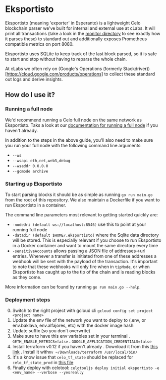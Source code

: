 # Eksportisto

Eksportisto (meaning 'exporter' in Esperanto) is a lightweight Celo blockchain parser we've built for internal and external use at cLabs. It will print all transactions (take a look in the [monitor directory](./monitor) to see exactly how it parses these) to standard out and additionally exposes Prometheus compatible metrics on port 8080.

Eksportisto uses SQLite to keep track of the last block parsed, so it is safe to start and stop without having to reparse the whole chain.

At cLabs we often rely on (Google's Operations (formerly Stackdriver))[https://cloud.google.com/products/operations] to collect these standard out logs and derive insights.

## How do I use it?

### Running a full node

We'd recommend running a Celo full node on the same network as Eksportisto. Taks a look at our [documentation for running a full node](https://docs.celo.org/getting-started/mainnet/running-a-full-node-in-mainnet) if you haven't already.

In addition to the steps in the above guide, you'll also need to make sure you run your full node with the following command line arguments:

- `--ws`
- `--wsapi eth,net,web3,debug`
- `--wsaddr 0.0.0.0`
- `--gcmode archive`

### Starting up Eksportisto

To start parsing blocks it should be as simple as running `go run main.go` from the root of this repository. We also maintain a Dockerfile if you want to run Eksportisto in a container.

The command line parameters most relevant to getting started quickly are:

- `-nodeUri (default ws://localhost:8546)` use this to point at your running full node
- `-datadir (default $HOME/.eksportisto)` where the Sqlite data directory will be stored. This is especially relevant if you choose to run Eksportisto in a Docker container and want to mount the same directory every time
- `-sensitiveAccounts` allows passing a JSON file of addresses->url entries. Whenever a transfer is initiated from one of these addresses a webhook will be sent with the payload of the transaction. It's important to note that these webhooks will only fire when in `tipMode`, or when Eksportisto has caught up to the tip of the chain and is reading blocks as they come.

More information can be found by running `go run main.go --help`.


### Deployment steps

0. Switch to the right project with gcloud cli `gcloud config set project <project name>`
1. Update the env file of the network you want to deploy to (.env, or env.baklava, env.alfajores, etc) with the docker image hash
2. Update suffix (so you don't overwrite)
3. Make sure to have this env variables set in your terminal
  . `GETH_ENABLE_METRICS=false`
  . `GOOGLE_APPLICATION_CREDENTIALS=false`
4. Install terraform v0.12 if you haven't already
  . Download it from this [this link](https://releases.hashicorp.com/terraform/0.12.28/terraform_0.12.28_darwin_amd64.zip)
  . Install it with`mv ~/Downloads/terraform /usr/local/bin/`
5. It's a know issue that `celo_tf_state` should be replaced for `celo_tf_state_prod` in [this file](https://github.com/celo-org/celo-monorepo/blob/master/packages/terraform-modules/testnet/main.tf#L15)
6. Finally deploy with celotool: `celotooljs deploy initial eksportisto -e <env_name> --verbose --yesreally`
